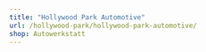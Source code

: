 ```yaml
---
title: "Hollywood Park Automotive"
url: /hollywood-park/hollywood-park-automotive/
shop: Autowerkstatt
---
```

